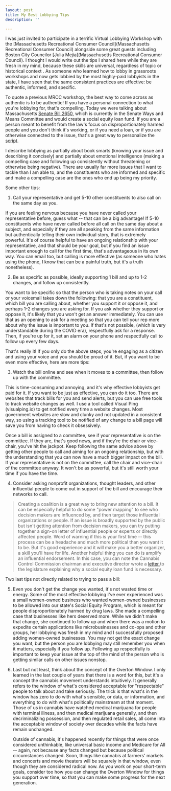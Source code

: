 ```yaml
---
layout: post
title: My Best Lobbying Tips
description: ''

---
```

I was just invited to participate in a terrific Virtual Lobbying Workshop with the [Massachusetts Recreational Consumer Council](Massachusetts Recreational Consumer Council) alongside some great guests including Boston City Councilor [Julia Mejia](Massachusetts Recreational Consumer Council). I thought I would write out the tips I shared here while they are fresh in my mind, because these skills are universal, regardless of topic or historical context . As someone who learned how to lobby in grassroots workshops and now gets lobbied by the most highly-paid lobbyists in the state, I have seen that the same consistent practices are effective: be authentic, informed, and specific.

To quote a previous MRCC workshop, the best way to come across as authentic is to be authentic! If you have a personal connection to what you're lobbying for, that's compelling. Today we were talking about Massachusetts [Senate Bill 2650](), which is currently in the Senate Ways and Means Committee and would create a social equity loan fund. If you are a person meant to benefit from the law's focus on disproportionately harmed people and you don't think it's working, or if you need a loan, or if you are otherwise connected to the issue, that's a great way to personalize the [script](https://www.facebook.com/maconsumers/photos/pb.1181231695247346.-2207520000../2891837690853396/?type=3&theater).

I describe lobbying as partially about book smarts (knowing your issue and describing it concisely) and partially about emotional intelligence (making a compelling case and following up consistently without threatening or otherwise being negative). There are usually far more issues that I want to tackle than I am able to, and the constituents who are informed and specific and make a compelling case are the ones who end up being my priority.

Some other tips:

1. Call your representative and get 5-10 other constituents to also call on the same day as you.

If you are feeling nervous because you have never called your representative before, guess what -- that can be a big advantage! If 5-10 constituents who have never called before all call on the same day about a subject, and especially if they are all speaking from the same information but authentically telling their own individual story, that is extremely powerful. It's of course helpful to have an ongoing relationship with your representative, and that should be your goal, but if you find an issue important enough to call for the first time, that's advantageous in its own way. You can email too, but calling is more effective (as someone who hates using the phone, I know that can be a painful truth, but it's a truth nonetheless).

2. Be as specific as possible, ideally supporting 1 bill and up to 1-2 changes, and follow up consistently.

You want to be specific so that the person who is taking notes on your call or your voicemail takes down the following: that you are a constituent, which bill you are calling about, whether you support it or oppose it, and perhaps 1-2 changes you are asking for. If you ask whether they support or oppose it, it's likely that you won't get an answer immediately. You can use that as an opening to ask for a meeting so that you can tell your rep more about why the issue is important to you. If that's not possible, (which is very understandable during the COVID era), respectfully ask for a response. Then, if you're up for it, set an alarm on your phone and respectfully call to follow up every few days.

That's really it! If you only do the above steps, you're engaging as a citizen and using your voice and you should be proud of it. But, if you want to be even more effective, here are more tips:

3. Watch the bill online and see when it moves to a committee, then follow up with the committee.

This is time-consuming and annoying, and it's why effective lobbyists get paid for it. If you want to be just as effective, you can do it too. There are websites that track bills for you and send alerts, but you can use free tools to track website changes as well. I use a tool called Visual Ping (visualping.io) to get notified every time a website changes. Most government websites are slow and clunky and not updated in a consistent way, so using a tracking tool to be notified of any change to a bill page will save you from having to check it obsessively.

Once a bill is assigned to a committee, see if your representative is on the committee. If they are, that's good news, and if they're the chair or vice-chair, you've hit the jackpot. Keep following the same advice above by getting other people to call and aiming for an ongoing relationship, but with the understanding that you can now have a much bigger impact on the bill. If your representative is not on the committee, call the chair and vice-chair of the committee anyway. It won't be as powerful, but it's still worth your time if you have the time.

4. Consider asking nonprofit organizations, thought leaders, and other influential people to come out in support of the bill and encourage their networks to call.

> Creating a coalition is a great way to bring new attention to a bill. It can be especially helpful to do some "power mapping" to see who decision makers are influenced by, and then target those influential organizations or people. If an issue is broadly supported by the public but isn't getting attention from decision makers, you can try putting together a sign-on letter of influential people or experts or directly affected people. Word of warning if this is your first time -- this process can be a headache and much more political than you want it to be. But it's good experience and it will make you a better organizer, a skill you'll have for life. Another helpful thing you can do is amplify an influential endorsement. In this case, you can note the Cannabis Control Commission chairman and executive director wrote a [letter ](https://www.shaleentitle.com/final-equity-letter-to-legislature.pdf)to the legislature explaining why a social equity loan fund is necessary.

Two last tips not directly related to trying to pass a bill:

5. Even you don't get the change you wanted, it's not wasted time or energy. Some of the most effective lobbying I've ever experienced was a small women-owned business who wanted women-owned businesses to be allowed into our state's Social Equity Program, which is meant for people disproportionately harmed by drug laws. She made a compelling case that businesses like hers deserved more. While we didn't make that change, she continued to follow up and when there was a motion to expedite certain applications like microbusinesses and co-ops and other groups, her lobbying was fresh in my mind and I successfully proposed adding women-owned businesses. You may not get the exact change you want, but the person you are lobbying may still remember you when it matters, especially if you follow up. Following up respectfully is important to keep your issue at the top of the mind of the person who is getting similar calls on other issues nonstop.
6. Last but not least, think about the concept of the Overton Window. I only learned in the last couple of years that there is a word for this, but it's a concept the cannabis movement understands intuitively. It generally refers to the window of what's considered acceptable for "respectable" people to talk about and take seriously. The trick is that what's in the window has zero to do with what's sensible, or data, or information, and everything to do with what's politically mainstream at that moment. Those of us in cannabis have watched medical marijuana for people with terminal illness, and then medical marijuana generally, and then decriminalizing possession, and then regulated retail sales, all come into the acceptable window of society over decades while the facts have remain unchanged.

   Outside of cannabis, it's happened recently for things that were once considered unthinkable, like universal basic income and Medicare for All -- again, not because any facts changed but because political circumstances changed. Soon, things like cannabis at farmers' markets and concerts and movie theaters will be squarely in that window, even though they are considered radical now. As you work on your short-term goals, consider too how you can change the Overton Window for things you support over time, so that you can make some progress for the next generation.